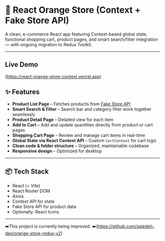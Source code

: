 # 🧡 React Orange Store (Context + Fake Store API)

A clean, e-commerce React app featuring Context-based global state, functional shopping cart, product pages, and smart search/filter integration — with ongoing migration to Redux Toolkit.

---
## Live Demo
(https://react-orange-store-context.vercel.app)


## ✨ Features

- **Product List Page** – Fetches products from [Fake Store API](https://fakestoreapi.com)
- **Smart Search & Filter** – Search bar and category filter work together seamlessly
- **Product Detail Page** – Detailed view for each item
- **Add to Cart** – Add and update quantities directly from product or cart pages
- **Shopping Cart Page** – Review and manage cart items in real-time
- **Global State via React Context API** – Custom `CartContext` for cart logic
- **Clean code & folder structure** – Organized, maintainable codebase
- **Responsive design** – Optimized for desktop 

---

## 📦 Tech Stack

- React (+ Vite)
- React Router DOM
- Axios
- Context API for state
- Fake Store API for product data
- Optionally: React Icons

---

➡️This project is currently being improved. ➡️(https://github.com/sajedeh-dev/orange-store-redux-v2)
